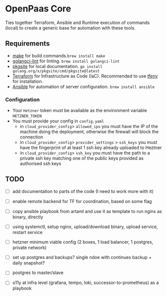 # OpenPaas Core
Ties together Terraform, Ansible and Runtime execution of commands (local) to create a generic base for automation with these tools.


## Requirements

- [make](https://formulae.brew.sh/formula/make) for build commands.`brew install make`
- [golangci-lint](https://golangci-lint.run/usage/install/) for linting. `brew install golangci-lint`
- [pkgsite](https://pkg.go.dev/golang.org/x/pkgsite/cmd/pkgsite) for local documentation. `go install golang.org/x/pkgsite/cmd/pkgsite@latest`
- [Terraform](https://developer.hashicorp.com/terraform/tutorials/aws-get-started/install-cli) for Infrastructure as Code (IaC). Recommended to use [tfenv](https://github.com/tfutils/tfenv) for installation.
- [Ansible](https://www.ansible.com) for automation of server configuration. `brew install ansible`

### Configuration

- Your `Hetzner` token must be available as the environment variable `HETZNER_TOKEN`
- You must provide your config in `config.yaml`
  - in `cloud_provider_config`> `allowed_ips` you must have the IP of the machine doing the deployment, otherwise the firewall will block the connection
  - in `cloud_provider_config`> `provider_settings` > `ssh_keys` you must have the fingerprint of at least 1 ssh key already uploaded to Heztner
  - in `cloud_provider_config`> `ssh_key` you must have the path to a private ssh key matching one of the public keys provided as authorised ssh keys

## TODO

- [ ] add documentation to parts of the code (I need to work more with it)
- [ ] enable remote backend for TF for coordination, based on some flag


- [ ] copy ansible playbook from artaml and use it as template to run nginx as binary, directly
- [ ] using systemctl, setup nginx, upload/download binary, upload service, restart service

- [ ] hetzner minimum viable config (2 boxes, 1 load balancer, 1 postgres, private network)

- [ ] set up postgres and backups? single ndoe with continues backup + daily snapshot?
- [ ] postgres to master/slave

- [ ] o11y at infra level (grafana, tempo, loki, successor-to-prometheus) as a playbook
